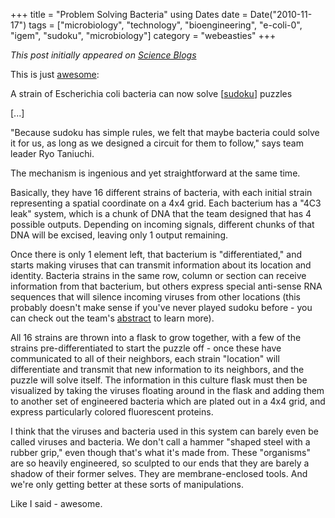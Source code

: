 +++
title = "Problem Solving Bacteria"
using Dates
date = Date("2010-11-17")
tags = ["microbiology", "technology", "bioengineering", "e-coli-0", "igem", "sudoku", "microbiology"]
category = "webeasties"
+++

_This post initially appeared on [Science Blogs](http://scienceblogs.com/webeasties)_

This is just [awesome](http://goo.gl/x1Nhu):

A strain of Escherichia coli bacteria can now solve [[sudoku](/tag/sudoku)] puzzles

[...]

"Because sudoku has simple rules, we felt that maybe bacteria could solve it for us, as long as we designed a circuit for them to follow," says team leader Ryo Taniuchi.

The mechanism is ingenious and yet straightforward at the same time.

Basically, they have 16 different strains of bacteria, with each initial strain representing a spatial coordinate on a 4x4 grid. Each bacterium has a "4C3 leak" system, which is a chunk of DNA that the team designed that has 4 possible outputs. Depending on incoming signals, different chunks of that DNA will be excised, leaving only 1 output remaining.

Once there is only 1 element left, that bacterium is "differentiated," and starts making viruses that can transmit information about its location and identity. Bacteria strains in the same row, column or section can receive information from that bacterium, but others express special anti-sense RNA sequences that will silence incoming viruses from other locations (this probably doesn't make sense if you've never played sudoku before - you can check out the team's [abstract](http://goo.gl/EgxC3) to learn more).

All 16 strains are thrown into a flask to grow together, with a few of the strains pre-differentiated to start the puzzle off - once these have communicated to all of their neighbors, each strain "location" will differentiate and transmit that new information to its neighbors, and the puzzle will solve itself. The information in this culture flask must then be visualized by taking the viruses floating around in the flask and adding them to another set of engineered bacteria which are plated out in a 4x4 grid, and express particularly colored fluorescent proteins.

I think that the viruses and bacteria used in this system can barely even be called viruses and bacteria. We don't call a hammer "shaped steel with a rubber grip," even though that's what it's made from. These "organisms" are so heavily engineered, so sculpted to our ends that they are barely a shadow of their former selves. They are membrane-enclosed tools. And we're only getting better at these sorts of manipulations.

Like I said - awesome.

      
  
